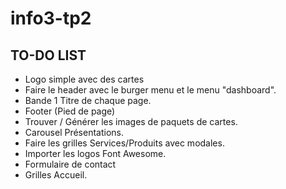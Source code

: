 # info3-tp2

## TO-DO LIST

- Logo simple avec des cartes
- Faire le header avec le burger menu et le menu "dashboard".
- Bande 1 Titre de chaque page.
- Footer (Pied de page)
- Trouver / Générer les images de paquets de cartes.
- Carousel Présentations.
- Faire les grilles Services/Produits avec modales.
- Importer les logos Font Awesome.
- Formulaire de contact
- Grilles Accueil.
